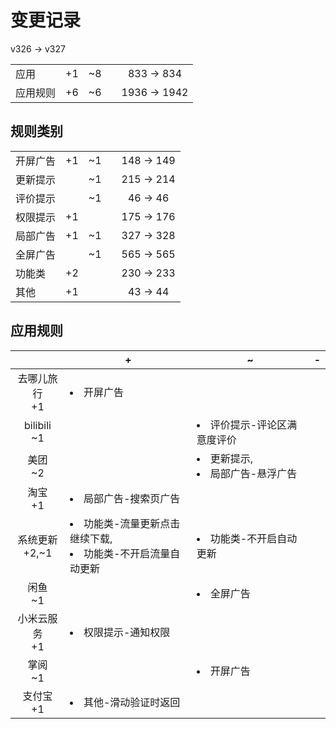 # 变更记录

v326 -> v327

||||||
|-|:-:|:-:|:-:|:-:|
|应用|+1|~8||833 -> 834|
|应用规则|+6|~6||1936 -> 1942|

## 规则类别

||||||
|-|:-:|:-:|:-:|:-:|
|开屏广告|+1|~1||148 -> 149|
|更新提示||~1||215 -> 214|
|评价提示||~1||46 -> 46|
|权限提示|+1|||175 -> 176|
|局部广告|+1|~1||327 -> 328|
|全屏广告||~1||565 -> 565|
|功能类|+2|||230 -> 233|
|其他|+1|||43 -> 44|

## 应用规则

||+|~|-|
|:-:|-|-|-|
|去哪儿旅行<br>+1|<li>开屏广告|||
|bilibili<br>~1||<li>评价提示-评论区满意度评价||
|美团<br>~2||<li>更新提示,<li>局部广告-悬浮广告||
|淘宝<br>+1|<li>局部广告-搜索页广告|||
|系统更新<br>+2,~1|<li>功能类-流量更新点击继续下载,<li>功能类-不开启流量自动更新|<li>功能类-不开启自动更新||
|闲鱼<br>~1||<li>全屏广告||
|小米云服务<br>+1|<li>权限提示-通知权限|||
|掌阅<br>~1||<li>开屏广告||
|支付宝<br>+1|<li>其他-滑动验证时返回|||
